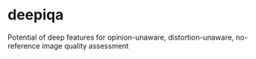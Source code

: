 # deepiqa
Potential of deep features for opinion-unaware, distortion-unaware, no-reference image quality assessment
